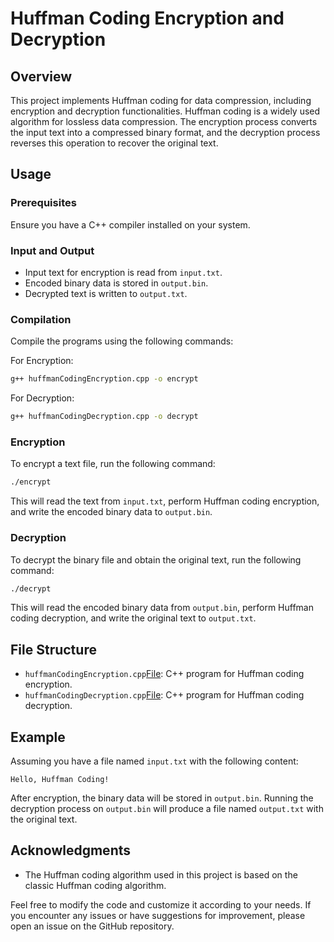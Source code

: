 # Huffman Coding Encryption and Decryption

## Overview

This project implements Huffman coding for data compression, including encryption and decryption functionalities. Huffman coding is a widely used algorithm for lossless data compression. The encryption process converts the input text into a compressed binary format, and the decryption process reverses this operation to recover the original text.

## Usage

### Prerequisites

Ensure you have a C++ compiler installed on your system.

### Input and Output

- Input text for encryption is read from `input.txt`.
- Encoded binary data is stored in `output.bin`.
- Decrypted text is written to `output.txt`.

### Compilation

Compile the programs using the following commands:

For Encryption:
```bash
g++ huffmanCodingEncryption.cpp -o encrypt
```

For Decryption:
```bash
g++ huffmanCodingDecryption.cpp -o decrypt
```

### Encryption

To encrypt a text file, run the following command:

```bash
./encrypt
```

This will read the text from `input.txt`, perform Huffman coding encryption, and write the encoded binary data to `output.bin`.

### Decryption

To decrypt the binary file and obtain the original text, run the following command:

```bash
./decrypt
```

This will read the encoded binary data from `output.bin`, perform Huffman coding decryption, and write the original text to `output.txt`.

## File Structure

- `huffmanCodingEncryption.cpp`[File](huffmanCodingEncryption.cpp): C++ program for Huffman coding encryption.
- `huffmanCodingDecryption.cpp`[File](huffmanCodingDecryption.cpp): C++ program for Huffman coding decryption.

## Example

Assuming you have a file named `input.txt` with the following content:

```
Hello, Huffman Coding!
```

After encryption, the binary data will be stored in `output.bin`. Running the decryption process on `output.bin` will produce a file named `output.txt` with the original text.

## Acknowledgments

- The Huffman coding algorithm used in this project is based on the classic Huffman coding algorithm.

Feel free to modify the code and customize it according to your needs. If you encounter any issues or have suggestions for improvement, please open an issue on the GitHub repository.
